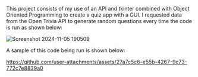 This project consists of my use of an API and tkinter combined with Object Oriented Programming to create a quiz app with a GUI.
I requested data from the Open Trivia API to generate random questions every time the code is run as shown below:

![Screenshot 2024-11-05 190509](https://github.com/user-attachments/assets/1c8da3b4-f75c-419e-9760-c5fba833456c)

A sample of this code being run is shown below:


https://github.com/user-attachments/assets/27a7c5c6-e55b-4267-9c73-772c7e8839a0

